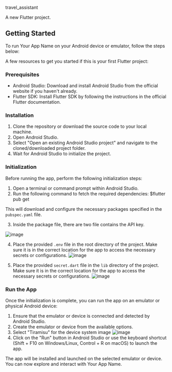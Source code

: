 travel_assistant

A new Flutter project.

## Getting Started

To run Your App Name on your Android device or emulator, follow the steps below:

A few resources to get you started if this is your first Flutter project:

### Prerequisites

- Android Studio: Download and install Android Studio from the official website if you haven't already.
- Flutter SDK: Install Flutter SDK by following the instructions in the official Flutter documentation.

### Installation

1. Clone the repository or download the source code to your local machine.
2. Open Android Studio.
3. Select "Open an existing Android Studio project" and navigate to the cloned/downloaded project folder.
4. Wait for Android Studio to initialize the project.

### Initialization

Before running the app, perform the following initialization steps:

1. Open a terminal or command prompt within Android Studio.
2. Run the following command to fetch the required dependencies:
$flutter pub get

This will download and configure the necessary packages specified in the `pubspec.yaml` file.

3. Inside the package file, there are two file contains the API key.

![image](https://github.com/87Unlimited/travel-assistant/assets/94755505/91519dda-065a-4559-9c3d-56415b3d09f2)

4. Place the provided `.env` file in the root directory of the project. Make sure it is in the correct location for the app to access the necessary secrets or configurations.
![image](https://github.com/87Unlimited/travel-assistant/assets/94755505/d32b3c7a-0763-4e09-9b0f-18b7bbe35400)

5. Place the provided `secret.dart` file in the `lib` directory of the project. Make sure it is in the correct location for the app to access the necessary secrets or configurations.
![image](https://github.com/87Unlimited/travel-assistant/assets/94755505/c3e8650a-f936-4f7c-9ecc-60e745b7308c)


### Run the App

Once the initialization is complete, you can run the app on an emulator or physical Android device:

1. Ensure that the emulator or device is connected and detected by Android Studio.
2. Create the emulator or device from the available options.
3. Select "Tiramisu" for the device system image
   ![image](https://github.com/87Unlimited/travel-assistant/assets/94755505/74764a43-6dce-4903-ac11-3406c1a50b55)
5. Click on the "Run" button in Android Studio or use the keyboard shortcut (Shift + F10 on Windows/Linux, Control + R on macOS) to launch the app.

The app will be installed and launched on the selected emulator or device. You can now explore and interact with Your App Name.
